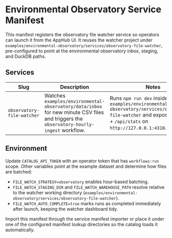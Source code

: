 # Environmental Observatory Service Manifest

This manifest registers the observatory file watcher service so operators can launch it from the AppHub UI. It reuses the watcher project under `examples/environmental-observatory/services/observatory-file-watcher`, pre-configured to point at the environmental observatory inbox, staging, and DuckDB paths.

## Services

| Slug | Description | Notes |
| --- | --- | --- |
| `observatory-file-watcher` | Watches `examples/environmental-observatory/data/inbox` for new minute CSV files and triggers the `observatory-hourly-ingest` workflow. | Runs `npm run dev` inside `examples/environmental-observatory/services/observatory-file-watcher` and exposes `/healthz` + `/api/stats` on `http://127.0.0.1:4310`. |

## Environment

Update `CATALOG_API_TOKEN` with an operator token that has `workflows:run` scope. Other variables point at the example dataset and determine how files are batched:

- `FILE_WATCH_STRATEGY=observatory` enables hour-based batching.
- `FILE_WATCH_STAGING_DIR` and `FILE_WATCH_WAREHOUSE_PATH` resolve relative to the watcher working directory (`examples/environmental-observatory/services/observatory-file-watcher`).
- `FILE_WATCH_AUTO_COMPLETE=true` marks runs as completed immediately after launch, keeping the watcher dashboard tidy.

Import this manifest through the service manifest importer or place it under one of the configured manifest lookup directories so the catalog loads it automatically.
